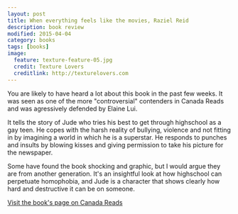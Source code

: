 ```yaml
---
layout: post
title: When everything feels like the movies, Raziel Reid
description: book review
modified: 2015-04-04
category: books
tags: [books]
image:
  feature: texture-feature-05.jpg
  credit: Texture Lovers
  creditlink: http://texturelovers.com
---
```




You are likely to have heard a lot about this book in the past few weeks. It was seen as one of the more "controversial" contenders in Canada Reads and was agressively defended by Elaine Lui.

It tells the story of Jude who tries his best to get through highschool as a gay teen. He copes with the harsh reality of bullying, violence and not fitting in by imagining a world in which he is a superstar. He responds to punches and insults by blowing kisses and giving permission to take his picture for the newspaper.

Some have found the book shocking and graphic, but I would argue they are from another generation. It's an insightful look at how highschool can perpetuate homophobia, and Jude is a character that shows clearly how hard and destructive it can be on someone. 


<a href="http://www.cbc.ca/books/2014/10/when-everything-feels-like-the-movies.html">Visit the book's page on Canada Reads</a>

